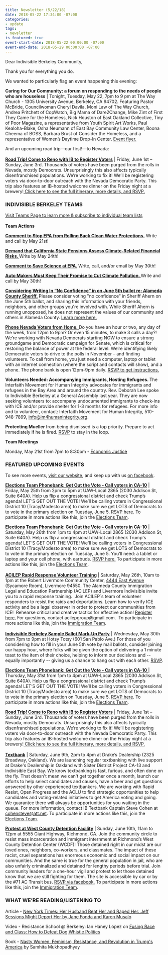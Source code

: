 ```yaml
---
title: Newsletter (5/22/18)
date: 2018-05-22 17:34:00 -07:00
categories:
- update
tags:
- newsletter
is featured: true
event-start-date: 2018-05-22 00:00:00 -07:00
event-end-date: 2018-05-29 00:00:00 -07:00
---
```


<p>Dear Indivisible Berkeley Community,
</p>
<p>Thank you for everything you do.
</p>
<p>
    We wanted to particularly flag an event happening this evening:
</p>
<p>
    <strong>Caring for Our Community: a forum on responding to the needs of people who are houseless</strong> | Tonight, Tuesday, May 22, 7pm to 9 pm at The Way Church - 1305 University Avenue, Berkeley, CA 94702. Featuring Pastor McBride, Councilwoman Cheryl Davila, Moni Law of The Way Church, Andrea Pritchett of CopWatch, Big Mama of Dare2Change, Mike Zint of First They Came for the Homeless, Nick Houston of East Oakland Collective, Tiny of Poor Magazine, a representative from Youth Spirit Art Works, Paul Kealoha-Blake, Osha Neumann of East Bay Community Law Center, Boona Cheema of BOSS, Barbara Brust of Consider the Homeless, and a representative of Women’s Daytime Drop-In Center. <a href="https://occupyoakland.org/wp-content/uploads/2018/05/image001.png">Event flyer.</a>
</p>
<p>
    And an upcoming road trip&mdash;our first!&mdash;to Nevada:<br><br><a href="https://docs.google.com/forms/d/e/1FAIpQLSfoKBTwsHN8TRF9lMxqHxlty-QILjmR0E718iNlsQp4AzI-MA/viewform"><strong>Road Trip! Come to Reno with IB to Register Voters</strong></a> | Friday, June 1st – Sunday, June 3rd. Thousands of voters have been purged from the rolls in Nevada, mostly Democrats. Unsurprisingly this also affects typically disenfranchised populations. We’re working to fix it! We’ll be registering voters via door-to-door outreach with the Nevada Democratic Party. This trip also features an IB-hosted welcome dinner on the Friday night at a brewery!<a href="https://goo.gl/forms/aXE4jBsowMpKjThJ2"> Click here to see the full itinerary, more details, and RSVP.</a>
</p>
<h3>INDIVISIBLE BERKELEY TEAMS
</h3>
<p><a href="https://www.indivisibleberkeley.org/teams">Visit Teams Page to learn more & subscribe to individual team lists<br><br></a><strong>Team Actions</strong>
</p>
<p><a href="https://www.indivisibleberkeley.org/action/comment-to-stop-epa-from-rolling-back-clean-water-protections"><strong>Comment to Stop EPA from Rolling Back Clean Water Protections.</strong></a> Write and call by May 21st!
</p>
<p><a href="https://www.indivisibleberkeley.org/action/tell-the-california-senate-to-assess-climate-related-financial-risks"><strong>Demand that California State Pensions Assess Climate-Related Financial Risks. </strong></a>Write by May 24th!
</p>
<p><a href="https://www.indivisibleberkeley.org/action/comment-to-save-science-at-epa"><strong>Comment to Save Science at EPA.</strong></a><strong> </strong>Write, call, and/or email by May 30th!
</p>
<p><a href="https://www.indivisibleberkeley.org/action/auto-makers-must-keep-their-promise-to-cut-climate-pollution"><strong>Auto Makers Must Keep Their Promise to Cut Climate Pollution. </strong></a><strong></strong>Write and call by May 30th!
</p>
<p>
    <a href="https://www.indivisibleberkeley.org/action/vote-no-confidence-in-sheriff-ahern"><strong>Considering Writing In “No Confidence” in on June 5th ballot re: Alameda County Sheriff.</strong></a><strong> </strong>Please consider voting "no confidence" in Sheriff Ahern on the June 5th ballot, and sharing this information with your friends, neighbors, and other groups you're involved with. While Sheriff Ahern is running unopposed, he does not represent the values of our community and others in Alameda County. <a href="https://www.indivisibleberkeley.org/action/vote-no-confidence-in-sheriff-ahern">Learn more here.</a>
</p>
<p>
    <a href="https://www.indivisibleberkeley.org/action/phone-nevada-voters-from-home"><strong>Phone Nevada Voters from Home.</strong> </a>Do you have an hour or two, any day of the week, from 12pm to 9pm? Or even 15 minutes, to make 3 calls a day?! We’re working with Nevada Democrats starting NOW to ensure a strong groundgame and Democratic campaign for Senate, which is critical for restoring the balance of power at the federal level. We’re identifying likely Democratic voters to drive to the polls in November – and finding volunteers. To call from home, you just need a computer, laptop or tablet with an internet connection (where the script and contacts will show), and a phone. The phone bank is open 12pm-9pm daily. <a href="https://docs.google.com/forms/d/e/1FAIpQLSd3OZ3o7h54gWSSr_9DsZmio8lQym1HYNhBnmySRUrJNCiVyQ/viewform">RSVP to get instructions.</a>
</p>
<p>
    <strong>Volunteers Needed: Accompanying Immigrants, Hosting Refugees. </strong>The Interfaith Movement for Human Integrity advocates for immigrants and refugees in the Bay Area and around the country. Rev. Deborah Lee spoke to Indivisible Berkeley at a General Assembly last year. They are now seeking volunteers to: accompany undocumented immigrants to check-ins with ICE and/or provide shelter for 1-3 months for refugees. For more info and to volunteer, contact: Interfaith Movement for Human Integrity, 510-948-7899, <a href="mailto:info@im4humanintegrity.org">info@im4humanintegrity.org</a>.
</p>
<p><strong>Protecting Mueller </strong>from being dismissed is a top priority. Prepare to act immediately if he is fired. <a href="https://www.trumpisnotabovethelaw.org/event/mueller-firing-rapid-response/18715/signup/">RSVP</a> to stay in the loop.
</p>
<p><strong>Team Meetings</strong><br> 
</p>
<p>Monday, May 21st from 7pm to 8:30pm - <a href="https://www.indivisibleberkeley.org/event/economic-justice-team-meeting-5-slash-20-slash-2018">Economic Justice</a>
</p>
<h3>FEATURED UPCOMING EVENTS
</h3>
<p>To see more events, <a href="https://www.indivisibleberkeley.org/calendar">visit our website</a>, and keep up with us <a href="https://www.facebook.com/pg/BerkeleyIndivisible/events/?ref=page_internal">on facebook</a>.
</p>
<p><a href="https://www.indivisibleberkeley.org/event/phone-bank-gotv-in-cd-10"><strong>Elections Team Phonebank: Get Out the Vote - Call voters in CA-10</strong></a><strong></strong> | Friday, May 25th from 2pm to 5pm at UAW-Local 2865 (2030 Addison St, Suite 640A). Help us flip a congressional district and check Trump’s agenda! LET’S GET OUT THE VOTE! We’ll be calling voters in Congressional District 10 (Tracy/Modesto area) to make sure we get LOTS of Democrats to to vote in the primary election on Tuesday, June 5. <a href="https://docs.google.com/forms/d/e/1FAIpQLSfTooconFA7vDs_uNI6VgdebxEfh-Uob9EWVilp1vY53vkOBA/viewform">RSVP here</a>. To participate in more actions like this, join the <a href="https://www.indivisibleberkeley.org/team/elections">Elections Team</a>.
</p>
<p><a href="https://www.indivisibleberkeley.org/event/phone-bank-to-cd-10-voters-5-slash-26"><strong>Elections Team Phonebank: Get Out the Vote - Call voters in CA-10</strong></a> | Saturday, May 26th from 1pm to 4pm at UAW-Local 2865 (2030 Addison St, Suite 640A). Help us flip a congressional district and check Trump's agenda! LET’S GET OUT THE VOTE! We'll be calling voters in Congressional District 10 (Tracy/Modesto area) to make sure we get LOTS of Democrats to to vote in the primary election on Tuesday, June 5. You’ll need: a tablet or laptop and your cell phone, with earbuds. <a href="https://docs.google.com/forms/d/e/1FAIpQLSeE-5xDb_WVNyxrkeMvchWiHGjWJWZdIQpnnSut6CVmBGKc7g/viewform">RSVP here.</a> To participate in more actions like this, join the <a href="https://www.indivisibleberkeley.org/team/elections">Elections Team</a>.<br><br><a href="https://docs.google.com/forms/d/e/1FAIpQLScHS3xCAjo1gCRqbNUgB9JzMtNYyEylFt9lOvrNj6nsLvVp5g/viewform"><strong>ACILEP Rapid Response Volunteer Training</strong></a><strong> </strong>| Saturday, May 26th, 10am to 1pm at the Robert Livermore Community Center, <a href="https://maps.google.com/?q=4444+East+Avenue&entry=gmail&source=g">4444 East Avenue</a> (Sycamore Room), Livermore 94550. The Alameda County Immigration Legal and Education Partnership (ACILEP) and Livermore Indivisible invite you to a rapid response training. &nbsp;Join ACILEP´s team of volunteer responders to resist the raids and deportations.  Learn how to verify ICE activity and be a legal observer in order to protect our communities from ICE! &nbsp;Rehearse critical and creative tactics for effective action! <a href="https://docs.google.com/forms/d/e/1FAIpQLScHS3xCAjo1gCRqbNUgB9JzMtNYyEylFt9lOvrNj6nsLvVp5g/viewform">Register here.</a> For questions, contact acilepgroup@gmail.com. &nbsp;To participate in more actions like this, join the <a href="https://www.indivisibleberkeley.org/team/immigration">Immigration Team</a>.<br><br><a href="https://actionnetwork.org/events/sample-ballot-mark-up-party?source=direct_link&"><strong>Indivisible Berkeley Sample Ballot Mark-Up Party</strong></a><strong></strong> | Wednesday, May 30th from 7pm to 9pm at Hotsy Totsy (601 San Pablo Ave.) For those of you considering how to fill in your June 5th vote by mail ballots, consider joining our happy hour, where folks will be given the option of delivering a 1 minute toast to the item of their choice, helping to inform our decisions and -- equally importantly -- giving us a chance to hang out with each other. <a href="https://actionnetwork.org/events/sample-ballot-mark-up-party?source=direct_link&">RSVP</a>.
</p>
<p><a href="https://www.indivisibleberkeley.org/event/phone-bank-cd-10-voters-and-gotv-5-slash-31"><strong>Elections Team Phonebank: Get Out the Vote - Call voters in CA-10</strong> </a>| Thursday, May 31st from 1pm to 4pm at UAW-Local 2865 (2030 Addison St, Suite 640A). Help us flip a congressional district and check Trump’s agenda! LET’S GET OUT THE VOTE! We’ll be calling voters in Congressional District 10 (Tracy/Modesto area) to make sure we get LOTS of Democrats to to vote in the primary election on Tuesday, June 5. <a href="https://docs.google.com/forms/d/e/1FAIpQLSeRMLY_-Q2tC9_0W4wiCS5OmNs04O4A6OPAYkIjl2WySWWwRg/viewform">RSVP here</a>. To participate in more actions like this, join the <a href="https://www.indivisibleberkeley.org/team/elections">Elections Team</a>.
</p>
<p><a href="https://docs.google.com/forms/d/e/1FAIpQLSfoKBTwsHN8TRF9lMxqHxlty-QILjmR0E718iNlsQp4AzI-MA/viewform"><strong>Road Trip! Come to Reno with IB to Register Voters</strong></a><strong></strong> | Friday, June 1st – Sunday, June 3rd. Thousands of voters have been purged from the rolls in Nevada, mostly Democrats. Unsurprisingly this also affects typically disenfranchised populations. We’re working to fix it! We’ll be registering voters via door-to-door outreach with the Nevada Democratic Party. This trip also features an IB-hosted welcome dinner on the Friday night at a brewery!<a href="https://goo.gl/forms/aXE4jBsowMpKjThJ2"> Click here to see the full itinerary, more details, and RSVP.<br><br></a><a href="https://www.indivisibleberkeley.org/event/textbank_060918"><strong>Textbank</strong></a> | Saturday, June 9th, 2pm to 4pm at Drake’s Dealership (2325 Broadway, Oakland). We are launching regular textbanking with live support at Drake's Dealership in Oakland with Sister District Project CA-13 and Indivisible East Bay. We know textbanking is fast, furious, and often done on the fly. That doesn't mean we can't get together once a month, launch our efforts to help select candidates and causes, have a beer and get questions answered by other experienced textbankers. We are working with Rapid Resist, Open Progress and the ACLU to find strategic opportunities to help candidates and voting-related initiatives to get America voting and going. We guarantee there will always be opportunities for you waiting in the queue. For more information, contact IB Textbank Captain Steve Cohen at <a href="mailto:cohensteve@att.net">cohensteve@att.net</a>. To participate in more actions like this, join the <a href="https://www.indivisibleberkeley.org/team/elections">Elections Team</a>.
</p>
<p><a href="https://www.indivisibleberkeley.org/event/protest-at-west-county-detention-facility"><strong>Protest at West County Detention Facility</strong></a><strong></strong> | Sunday, June 10th, 11am to 12pm at 5555 Giant Highway, Richmond, CA. Join the community circle to resist mass incarceration and immigrant internment at Richmond’s West County Detention Center (WCDF)! Those detained right in our midst are our loved ones, neighbors, co-workers, and classmates. The impact of these racist, cruel separations has enormous economic and social impact on our communities. And the same is true for the general population in jail, who are also unfairly criminalized and detained for lengthy periods before trial. Join community leaders for a one-hour vigil and protest to let those detained know that we are still fighting for them. The site is accessible by car or by the #71 AC Transit bus. <a href="https://www.facebook.com/events/1283494838453152/">RSVP via facebook.</a> To participate in more actions like this, join the <a href="https://www.indivisibleberkeley.org/team/immigration">Immigration Team</a>.
</p>
<h3>WHAT WE’RE READING/LISTENING TO
</h3>
<p>Article - <a href="https://www.nytimes.com/2018/05/17/opinion/jeff-sessions-asylum-domestic-violence.html">New York Times: Her Husband Beat Her and Raped Her. Jeff Sessions Might Deport Her by Jane Fonda and Karen Musalo </a>
</p>
<p>Video - Resistance School @ Berkeley: Ian Haney López on <a href="http://resistanceschoolberkeley.org/session-4/">Fusing Race and Class: How to Defeat Dog Whistle Politics</a>
</p>
<p>Book - <a href="https://www.amazon.com/Nasty-Women-Feminism-Resistance-Revolution/dp/1250155509">Nasty Women: Feminism, Resistance, and Revolution in Trump's America</a> by Samhita Mukhopadhyay
</p>